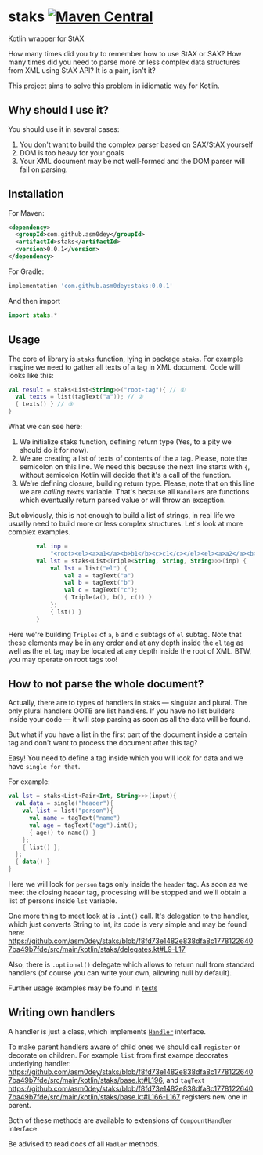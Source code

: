 # staks [![Maven Central](https://img.shields.io/maven-central/v/com.github.asm0dey/staks.svg?label=Maven%20Central)](https://search.maven.org/search?q=g:%22com.github.asm0dey%22%20AND%20a:%22staks%22)
Kotlin wrapper for StAX

How many times did you try to remember how to use StAX or SAX? How many times did you need to parse more or less complex data structures from XML using StAX API? It is a pain, isn't it?

This project aims to solve this problem in idiomatic way for Kotlin.

## Why should I use it?

You should use it in several cases:

1. You don't want to build the complex parser based on SAX/StAX yourself
2. DOM is too heavy for your goals
3. Your XML document may be not well-formed and the DOM parser will fail on parsing.

## Installation

For Maven:

```xml
<dependency>
  <groupId>com.github.asm0dey</groupId>
  <artifactId>staks</artifactId>
  <version>0.0.1</version>
</dependency>
```

For Gradle:
```groovy
implementation 'com.github.asm0dey:staks:0.0.1'
```

And then import

```kotlin
import staks.*
```

## Usage

The core of library is `staks` function, lying in package `staks`. For example imagine we need to gather all texts of `a` tag in XML document. Code will looks like this:

```kotlin
val result = staks<List<String>>("root-tag"){ // ①
  val texts = list(tagText("a")); // ②
  { texts() } // ③
}
```

What we can see here:
1. We initialize staks function, defining return type (Yes, to a pity we should do it for now).
2. We are creating a list of texts of contents of the `a` tag. Please, note the semicolon on this line. We need this because the next line starts with `{`, without semicolon Kotlin will decide that it's a call of the function.
3. We're defining closure, building return type. Please, note that on this line we are *calling* `texts` variable. That's because all `Handler`s are functions which eventually return parsed value or will throw an exception.

But obviously, this is not enough to build a list of strings, in real life we usually need to build more or less complex structures. Let's look at more complex examples.

```kotlin
        val inp =
            "<root><el><a>a1</a><b>b1</b><c>c1</c></el><el><a>a2</a><b>b2</b><c>c2</c></el><el><a>a3</a><b>b3</b><c>c3</c></el></root>".byteInputStream()
        val lst = staks<List<Triple<String, String, String>>>(inp) {
            val lst = list("el") {
                val a = tagText("a")
                val b = tagText("b")
                val c = tagText("c");
                { Triple(a(), b(), c()) }
            };
            { lst() }
        }
```

Here we're building `Triples` of `a`, `b` and `c` subtags of `el` subtag. Note that these elements may be in any order and at any depth inside the `el` tag as well as the `el` tag may be located at any depth inside the root of XML.
BTW, you may operate on root tags too!

## How to not parse the whole document?

Actually, there are to types of handlers in staks — singular and plural. The only plural handlers OOTB are list handlers. If you have no list builders inside your code — it will stop parsing as soon as all the data will be found.

But what if you have a list in the first part of the document inside a certain tag and don't want to process the document after this tag?

Easy! You need to define a tag inside which you will look for data and we have `single for that`.

For example:

```kotlin
val lst = staks<List<Pair<Int, String>>>(input){
  val data = single("header"){
    val list = list("person"){
      val name = tagText("name")
      val age = tagText("age").int();
      { age() to name() }
    };
    { list() };
  };
  { data() }
}
```

Here we will look for `person` tags only inside the `header` tag. As soon as we meet the closing `header` tag, processing will be stopped and we'll obtain a list of persons inside `lst` variable.

One more thing to meet look at is `.int()` call. It's delegation to the handler, which just converts String to int, its code is very simple and may be found here: https://github.com/asm0dey/staks/blob/f8fd73e1482e838dfa8c17781226407ba49b7fde/src/main/kotlin/staks/delegates.kt#L9-L17

Also, there is `.optional()` delegate which allows to return null from standard handlers (of course you can write your own, allowing null by default).

Further usage examples may be found in [tests](https://github.com/asm0dey/staks/blob/main/src/test/kotlin/staks/BaseKtTest.kt)

## Writing own handlers

A handler is just a class, which implements [`Handler`](https://github.com/asm0dey/staks/blob/main/src/main/kotlin/staks/Handler.kt) interface.

To make parent handlers aware of child ones we should call `register` or decorate on children. For example `list` from first exampe decorates underlying handler: https://github.com/asm0dey/staks/blob/f8fd73e1482e838dfa8c17781226407ba49b7fde/src/main/kotlin/staks/base.kt#L196, and `tagText` https://github.com/asm0dey/staks/blob/f8fd73e1482e838dfa8c17781226407ba49b7fde/src/main/kotlin/staks/base.kt#L166-L167 registers new one in parent.

Both of these methods are available to extensions of `CompountHandler` interface.

Be advised to read docs of all `Hadler` methods.

